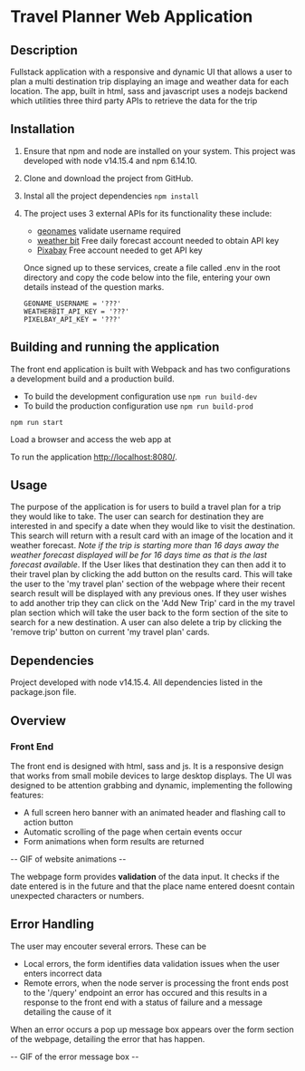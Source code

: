 # Travel Planner Web Application

## Description
Fullstack application with a responsive and dynamic UI that allows a user to plan a multi destination trip displaying an image and weather data for each location. The app, built in html, sass and javascript uses a nodejs backend which utilities three third party APIs to retrieve the data for the trip 

## Installation

1. Ensure that npm and node are installed on your system. This project was developed with node v14.15.4 and npm 6.14.10.
2. Clone and download the project from GitHub. 
3. Instal all the project dependencies
   ```npm install```
4. The project uses 3 external APIs for its functionality these include:
   - [geonames](http://www.geonames.org/) validate username required
   - [weather bit](https://www.weatherbit.io/api) Free daily forecast account needed to obtain API key
   - [Pixabay](https://pixabay.com/api/docs/) Free account needed to get API key
  
   Once signed up to these services, create a file called .env in the root directory and copy the code below into the file, entering your own details instead of the question marks. 
      ```
      GEONAME_USERNAME = '???'
      WEATHERBIT_API_KEY = '???'
      PIXELBAY_API_KEY = '???'
      ```

## Building and running the application

The front end application is built with Webpack and has two configurations a development build and a production build. 

- To build the development configuration use ```npm run build-dev```
- To build the production configuration use ```npm run build-prod```

```npm run start```

Load a browser and access the web app at 

To run the application [http://localhost:8080/](http://localhost:8080/).

## Usage
The purpose of the application is for users to build a travel plan for a trip they would like to take. The user can search for destination they are interested in and specify a date when they would like to visit the destination. This search will return with a result card with an image of the location and it weather forecast. _Note if the trip is starting more than 16 days away the weather forecast displayed will be for 16 days time as that is the last forecast available_. If the User likes that destination they can then add it to their travel plan by clicking the add button on the results card. This will take the user to the 'my travel plan' section of the webpage where their recent search result will be displayed with any previous ones. If they user wishes to add another trip they can click on the 'Add New Trip' card in the my travel plan section which will take the user back to the form section of the site to search for a new destination. A user can also delete a trip by clicking the 'remove trip' button on current 'my travel plan' cards.

## Dependencies
Project developed with node v14.15.4. All dependencies listed in the package.json file.

## Overview 


### Front End 
The front end is designed with html, sass and js. It is a responsive design that works from small mobile devices to large desktop displays. The UI was designed to be attention grabbing and dynamic, implementing the following features: 

- A full screen hero banner with an animated header and flashing call to action button
- Automatic scrolling of the page when certain events occur
- Form animations when form results are returned 

-- GIF of website animations --

The webpage form provides **validation** of the data input. It checks if the date entered is in the future and that the place name entered doesnt contain unexpected characters or numbers. 





## Error Handling
The user may encouter several errors. These can be
- Local errors, the form identifies data validation issues when the user enters incorrect data
- Remote errors, when the node server is processing the front ends post to the '/query' endpoint an error has occured and this results in a response to the front end with a status of failure and a message detailing the cause of it

When an error occurs a pop up message box appears over the form section of the webpage, detailing the error that has happen.

-- GIF of the error message box --

